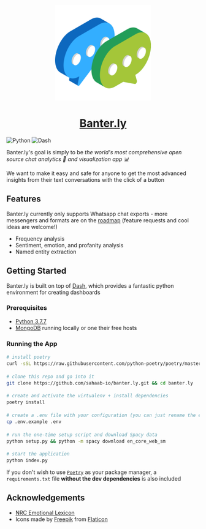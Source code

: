 <div align="center">
  <img alt="Banter.ly Logo" src="assets/logo.png" width="250px">
  <h1><a href="">Banter.ly</a></h1>
</div>

![Python](https://img.shields.io/badge/Python-3.7.7-yellow.svg?logo=python&longCache=true&logoColor=white&colorB=3774ac&style=flat-square&colorA=4c566a)
![Dash](https://img.shields.io/badge/Dash-v1.12.0-blue.svg?longCache=true&logo=python&longCache=true&style=flat-square&logoColor=white&colorB=3774ac&colorA=4c566a)

Banter.ly's goal is simply to be _the world's most comprehensive open source chat analytics 🔎 and visualization app 📊_

We want to make it easy and safe for anyone to get the most advanced insights from their text conversations with the click of a button

## Features
Banter.ly currently only supports Whatsapp chat exports - more messengers and formats are on the [roadmap](https://github.com/sahaab-io/banter.ly/projects/2) (feature requests and cool ideas are welcome!)

- Frequency analysis
- Sentiment, emotion, and profanity analysis
- Named entity extraction

## Getting Started

Banter.ly is built on top of [Dash](https://plotly.com/dash/), which provides a fantastic python environment for creating dashboards

### Prerequisites

- [Python 3.7.7](https://www.python.org/downloads/release/python-377/)
- [MongoDB](https://mongodb.com) running locally or one their free hosts

### Running the App

``` bash
# install poetry
curl -sSL https://raw.githubusercontent.com/python-poetry/poetry/master/get-poetry.py | python

# clone this repo and go into it
git clone https://github.com/sahaab-io/banter.ly.git && cd banter.ly

# create and activate the virtualenv + install dependencies
poetry install

# create a .env file with your configuration (you can just rename the example to get started locally)
cp .env.example .env

# run the one-time setup script and download Spacy data
python setup.py && python -m spacy download en_core_web_sm

# start the application
python index.py
```

If you don't wish to use [`Poetry`](https://python-poetry.org/) as your package manager, a `requirements.txt` file **without the dev dependencies** is also included

## Acknowledgements

* [NRC Emotional Lexicon](https://saifmohammad.com/WebPages/NRC-Emotion-Lexicon.htm)
* Icons made by [Freepik](https://www.flaticon.com/authors/freepik) from [Flaticon](www.flaticon.com) 
